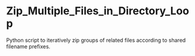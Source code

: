 # Zip_Multiple_Files_in_Directory_Loop
Python script to iteratively zip groups of related files according to shared filename prefixes.
